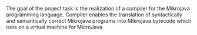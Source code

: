 The goal of the project task is the realization of a compiler for the Mikrojava programming language. Compiler
enables the translation of syntactically and semantically correct Mikrojava programs into Mikrojava bytecode
which runs on a virtual machine for MicroJava
